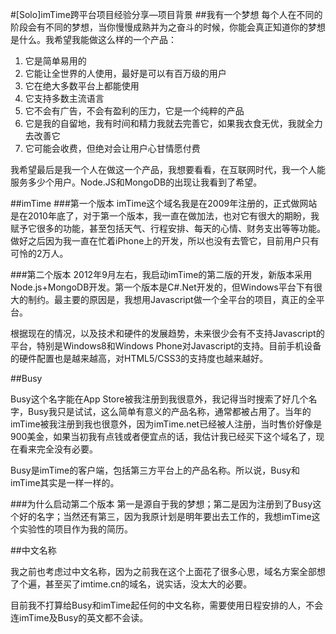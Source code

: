 #[Solo]imTime跨平台项目经验分享—项目背景
##我有一个梦想
每个人在不同的阶段会有不同的梦想，当你慢慢成熟并为之奋斗的时候，你能会真正知道你的梦想是什么。我希望我能做这么样的一个产品：

1. 它是简单易用的
2. 它能让全世界的人使用，最好是可以有百万级的用户
3. 它在绝大多数平台上都能使用
4. 它支持多数主流语言
5. 它不会有广告，不会有盈利的压力，它是一个纯粹的产品
6. 它是我的自留地，我有时间和精力我就去完善它，如果我衣食无优，我就全力去改善它
7. 它可能会收费，但绝对会让用户心甘情愿付费

我希望最后是我一个人在做这一个产品，我想要看看，在互联网时代，我一个人能服务多少个用户。Node.JS和MongoDB的出现让我看到了希望。

##imTime
###第一个版本
imTime这个域名我是在2009年注册的，正式做网站是在2010年底了，对于第一个版本，我一直在做加法，也对它有很大的期盼，我赋予它很多的功能，甚至包括天气、行程安排、每天的心情、财务支出等等功能。做好之后因为我一直在忙着iPhone上的开发，所以也没有去管它，目前用户只有可怜的2万人。

###第二个版本
2012年9月左右，我启动imTime的第二版的开发，新版本采用Node.js+MongoDB开发。第一个版本是C#.Net开发的，但Windows平台下有很大的制约。最主要的原因是，我想用Javascript做一个全平台的项目，真正的全平台。

根据现在的情况，以及技术和硬件的发展趋势，未来很少会有不支持Javascript的平台，特别是Windows8和Windows Phone对Javascript的支持。目前手机设备的硬件配置也是越来越高，对HTML5/CSS3的支持度也越来越好。


##Busy

Busy这个名字能在App Store被我注册到我很意外，我记得当时搜索了好几个名字，Busy我只是试试，这么简单有意义的产品名称，通常都被占用了。当年的imTime被我注册到我也很意外，因为imTime.net已经被人注册，当时售价好像是900美金，如果当初我有点钱或者便宜点的话，我估计我已经买下这个域名了，现在看来完全没有必要。

Busy是imTime的客户端，包括第三方平台上的产品名称。所以说，Busy和imTime其实是一样一样的。

###为什么启动第二个版本
第一是源自于我的梦想；第二是因为注册到了Busy这个好的名字；当然还有第三，因为我原计划是明年要出去工作的，我想imTime这个实验性的项目作为我的简历。

##中文名称

我之前也考虑过中文名称，因为之前我在这个上面花了很多心思，域名方案全部想了个遍，甚至买了imtime.cn的域名，说实话，没太大的必要。

目前我不打算给Busy和imTime起任何的中文名称，需要使用日程安排的人，不会连imTime及Busy的英文都不会读。